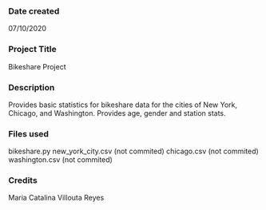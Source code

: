 ### Date created
07/10/2020

### Project Title
Bikeshare Project

### Description
Provides basic statistics for bikeshare data for the cities of New York, Chicago, and Washington. Provides age, gender and station stats.

### Files used
bikeshare.py
new_york_city.csv (not commited)
chicago.csv (not commited)
washington.csv (not commited)

### Credits
Maria Catalina Villouta Reyes
